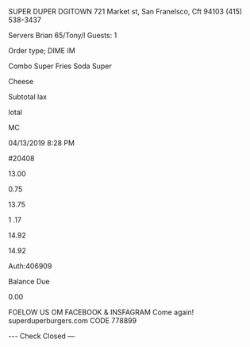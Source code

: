 SUPER DUPER
DGITOWN
721  Market st,
San Franelsco, Cft  94103
(415) 538-3437

Servers  Brian
65/Tony/l
Guests: 1

Order type;  DIME IM

Combo Super Fries Soda
Super

Cheese

Subtotal
lax

lotal

MC

04/13/2019
8:28 PM

#20408

13.00

0.75

13.75

1 .17

14.92

14.92

Auth:406909

Balance Due

0.00

FOELOW US OM
FACEBOOK & INSFAGRAM
Come again!
superduperburgers.com
CODE  778899

--- Check Closed —

